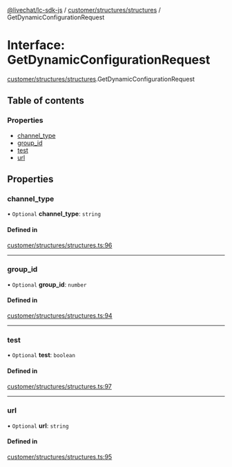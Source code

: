 [@livechat/lc-sdk-js](../README.md) / [customer/structures/structures](../modules/customer_structures_structures.md) / GetDynamicConfigurationRequest

# Interface: GetDynamicConfigurationRequest

[customer/structures/structures](../modules/customer_structures_structures.md).GetDynamicConfigurationRequest

## Table of contents

### Properties

- [channel\_type](customer_structures_structures.GetDynamicConfigurationRequest.md#channel_type)
- [group\_id](customer_structures_structures.GetDynamicConfigurationRequest.md#group_id)
- [test](customer_structures_structures.GetDynamicConfigurationRequest.md#test)
- [url](customer_structures_structures.GetDynamicConfigurationRequest.md#url)

## Properties

### channel\_type

• `Optional` **channel\_type**: `string`

#### Defined in

[customer/structures/structures.ts:96](https://github.com/livechat/lc-sdk-js/blob/1fa827f/src/customer/structures/structures.ts#L96)

___

### group\_id

• `Optional` **group\_id**: `number`

#### Defined in

[customer/structures/structures.ts:94](https://github.com/livechat/lc-sdk-js/blob/1fa827f/src/customer/structures/structures.ts#L94)

___

### test

• `Optional` **test**: `boolean`

#### Defined in

[customer/structures/structures.ts:97](https://github.com/livechat/lc-sdk-js/blob/1fa827f/src/customer/structures/structures.ts#L97)

___

### url

• `Optional` **url**: `string`

#### Defined in

[customer/structures/structures.ts:95](https://github.com/livechat/lc-sdk-js/blob/1fa827f/src/customer/structures/structures.ts#L95)
